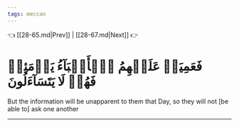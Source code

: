 ```yaml
---
tags: meccan
---
```


👈 [[28-65.md|Prev]] | [[28-67.md|Next]] 👉

# فَعَمِيَتۡ عَلَيۡهِمُ ٱلۡأَنۢبَآءُ يَوۡمَئِذٖ فَهُمۡ لَا يَتَسَآءَلُونَ

But the information will be unapparent to them that Day, so they will not [be able to] ask one another

---

